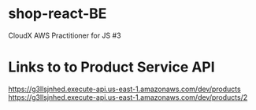 # shop-react-BE
CloudX AWS Practitioner for JS #3

# Links to to Product Service API
https://g3llsjnhed.execute-api.us-east-1.amazonaws.com/dev/products
https://g3llsjnhed.execute-api.us-east-1.amazonaws.com/dev/products/2

